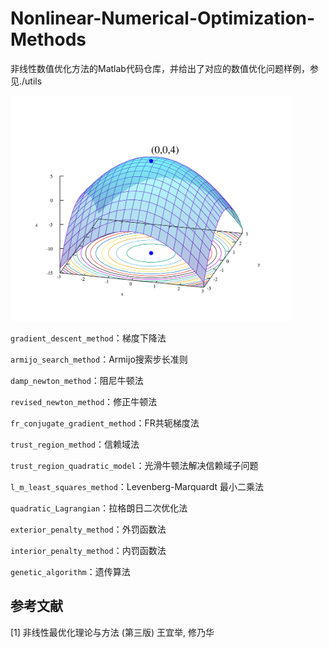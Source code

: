 # Nonlinear-Numerical-Optimization-Methods

非线性数值优化方法的Matlab代码仓库，并给出了对应的数值优化问题样例，参见./utils

<img src="./assets/Max_paraboloid.svg.png" width="450px">

`gradient_descent_method`：梯度下降法

`armijo_search_method`：Armijo搜索步长准则

`damp_newton_method`：阻尼牛顿法

`revised_newton_method`：修正牛顿法

`fr_conjugate_gradient_method`：FR共轭梯度法

`trust_region_method`：信赖域法

`trust_region_quadratic_model`：光滑牛顿法解决信赖域子问题

`l_m_least_squares_method`：Levenberg-Marquardt 最小二乘法

`quadratic_Lagrangian`：拉格朗日二次优化法

`exterior_penalty_method`：外罚函数法

`interior_penalty_method`：内罚函数法

`genetic_algorithm`：遗传算法


## 参考文献

[1] 非线性最优化理论与方法 (第三版) 王宜举, 修乃华
